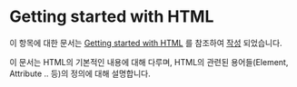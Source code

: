 # Getting started with HTML

이 항목에 대한 문서는 [Getting started with HTML](https://developer.mozilla.org/ko/docs/Learn/HTML/Introduction_to_HTML/Getting_started) 를 참조하여 [작성](https://www.notion.so/HTML-HTML-b0dd621326c14531b51322b4ead1060c) 되었습니다.

이 문서는 HTML의 기본적인 내용에 대해 다루며, HTML의 관련된 용어들(Element, Attribute .. 등)의 정의에 대해 설명합니다.
